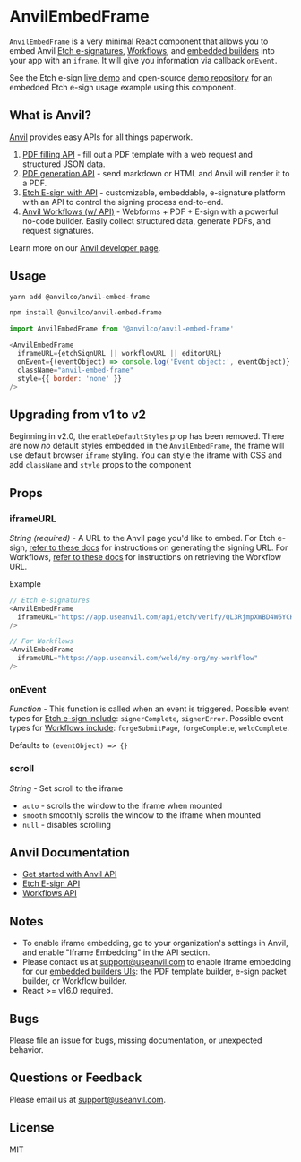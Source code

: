 # AnvilEmbedFrame

`AnvilEmbedFrame` is a very minimal React component that allows you to embed Anvil [Etch e-signatures](https://www.useanvil.com/docs/api/e-signatures#embedding-the-signing-ui-in-an-iframe), [Workflows](https://www.useanvil.com/docs/api/workflows#embedding-workflows-in-your-app), and [embedded builders](https://www.useanvil.com/blog/engineering/embedded-edit-pdf-experience/) into your app with an `iframe`. It will give you information via callback `onEvent`.

See the Etch e-sign [live demo](https://esign-demo.useanvil.com/) and open-source [demo repository](https://github.com/anvilco/anvil-e-signature-api-node-example) for an embedded Etch e-sign usage example using this component.

## What is Anvil?

[Anvil](https://www.useanvil.com/developers) provides easy APIs for all things paperwork.

1. [PDF filling API](https://www.useanvil.com/products/pdf-filling-api/) - fill out a PDF template with a web request and structured JSON data.
2. [PDF generation API](https://www.useanvil.com/products/pdf-generation-api/) - send markdown or HTML and Anvil will render it to a PDF.
3. [Etch E-sign with API](https://www.useanvil.com/products/etch/) - customizable, embeddable, e-signature platform with an API to control the signing process end-to-end.
4. [Anvil Workflows (w/ API)](https://www.useanvil.com/products/workflows/) - Webforms + PDF + E-sign with a powerful no-code builder. Easily collect structured data, generate PDFs, and request signatures.

Learn more on our [Anvil developer page](https://www.useanvil.com/developers).

## Usage

```sh
yarn add @anvilco/anvil-embed-frame
```

```sh
npm install @anvilco/anvil-embed-frame
```

```js
import AnvilEmbedFrame from '@anvilco/anvil-embed-frame'

<AnvilEmbedFrame
  iframeURL={etchSignURL || workflowURL || editorURL}
  onEvent={(eventObject) => console.log('Event object:', eventObject)}
  className="anvil-embed-frame"
  style={{ border: 'none' }}
/>
```

## Upgrading from v1 to v2

Beginning in v2.0, the `enableDefaultStyles` prop has been removed. There are now _no_ default styles embedded in the `AnvilEmbedFrame`, the frame will use default browser `iframe` styling. You can style the iframe with CSS and add `className` and `style` props to the component

## Props

### iframeURL

*String (required)* - A URL to the Anvil page you'd like to embed.
For Etch e-sign, [refer to these docs](https://www.useanvil.com/docs/api/e-signatures#embedding-the-signing-ui-in-an-iframe) for instructions on generating the signing URL.
For Workflows, [refer to these docs](https://www.useanvil.com/docs/api/workflows#embedding-workflows-in-your-app) for instructions on retrieving the Workflow URL.

Example
```js
// Etch e-signatures
<AnvilEmbedFrame
  iframeURL="https://app.useanvil.com/api/etch/verify/QL3RjmpXWBD4W6YCHSLr?token=eyJhbGciOiJIUzI1NiIsInR5cCI6IkpXVCJ9.eyJzaWduZXJJZCI6MTg3LCJjbGllbnRVc2VySWQiOiJzaWduZXIxIiwiY3JlYXRlZEF0IjoxNjY0NTY4NTkyNTk0LCJleHRyYSI6IkNVQlIiLCJpYXQiOjE2NjQ1Njg1OTIsImV4cCI6MTY2NDY1NDk5Mn0.RMpoBXdAU5k6ozX3y2xoI8ykqx2BXycIKNX7Kq0EFFs"
/>

// For Workflows
<AnvilEmbedFrame
  iframeURL="https://app.useanvil.com/weld/my-org/my-workflow"
/>
```

### onEvent

*Function* - This function is called when an event is triggered.
Possible event types for [Etch e-sign include](https://www.useanvil.com/docs/api/e-signatures/#iframe-event-details): `signerComplete`, `signerError`.
Possible event types for [Workflows include](https://www.useanvil.com/docs/api/workflows/#iframe-event-details): `forgeSubmitPage`, `forgeComplete`, `weldComplete`.

Defaults to `(eventObject) => {}`

### scroll

*String* - Set scroll to the iframe

* `auto` - scrolls the window to the iframe when mounted
* `smooth` smoothly scrolls the window to the iframe when mounted
* `null` - disables scrolling

## Anvil Documentation

* [Get started with Anvil API](https://www.useanvil.com/docs/api/getting-started)
* [Etch E-sign API](https://www.useanvil.com/docs/api/e-signatures)
* [Workflows API](https://www.useanvil.com/docs/api/workflows)

## Notes

* To enable iframe embedding, go to your organization's settings in Anvil, and enable "Iframe Embedding" in the API section.
* Please contact us at [support@useanvil.com](mailto:support@useanvil.com) to enable iframe embedding for our [embedded builders UIs](https://www.useanvil.com/blog/engineering/embedded-edit-pdf-experience/): the PDF template builder, e-sign packet builder, or Workflow builder.
* React >= v16.0 required.

## Bugs

Please file an issue for bugs, missing documentation, or unexpected behavior.

## Questions or Feedback

Please email us at [support@useanvil.com](mailto:support@useanvil.com).

## License

MIT
